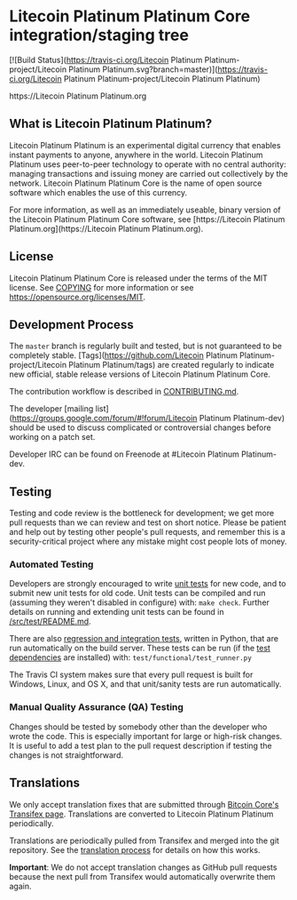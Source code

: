 Litecoin Platinum Platinum Core integration/staging tree
=====================================

[![Build Status](https://travis-ci.org/Litecoin Platinum Platinum-project/Litecoin Platinum Platinum.svg?branch=master)](https://travis-ci.org/Litecoin Platinum Platinum-project/Litecoin Platinum Platinum)

https://Litecoin Platinum Platinum.org

What is Litecoin Platinum Platinum?
----------------

Litecoin Platinum Platinum is an experimental digital currency that enables instant payments to
anyone, anywhere in the world. Litecoin Platinum Platinum uses peer-to-peer technology to operate
with no central authority: managing transactions and issuing money are carried
out collectively by the network. Litecoin Platinum Platinum Core is the name of open source
software which enables the use of this currency.

For more information, as well as an immediately useable, binary version of
the Litecoin Platinum Platinum Core software, see [https://Litecoin Platinum Platinum.org](https://Litecoin Platinum Platinum.org).

License
-------

Litecoin Platinum Platinum Core is released under the terms of the MIT license. See [COPYING](COPYING) for more
information or see https://opensource.org/licenses/MIT.

Development Process
-------------------

The `master` branch is regularly built and tested, but is not guaranteed to be
completely stable. [Tags](https://github.com/Litecoin Platinum Platinum-project/Litecoin Platinum Platinum/tags) are created
regularly to indicate new official, stable release versions of Litecoin Platinum Platinum Core.

The contribution workflow is described in [CONTRIBUTING.md](CONTRIBUTING.md).

The developer [mailing list](https://groups.google.com/forum/#!forum/Litecoin Platinum Platinum-dev)
should be used to discuss complicated or controversial changes before working
on a patch set.

Developer IRC can be found on Freenode at #Litecoin Platinum Platinum-dev.

Testing
-------

Testing and code review is the bottleneck for development; we get more pull
requests than we can review and test on short notice. Please be patient and help out by testing
other people's pull requests, and remember this is a security-critical project where any mistake might cost people
lots of money.

### Automated Testing

Developers are strongly encouraged to write [unit tests](src/test/README.md) for new code, and to
submit new unit tests for old code. Unit tests can be compiled and run
(assuming they weren't disabled in configure) with: `make check`. Further details on running
and extending unit tests can be found in [/src/test/README.md](/src/test/README.md).

There are also [regression and integration tests](/test), written
in Python, that are run automatically on the build server.
These tests can be run (if the [test dependencies](/test) are installed) with: `test/functional/test_runner.py`

The Travis CI system makes sure that every pull request is built for Windows, Linux, and OS X, and that unit/sanity tests are run automatically.

### Manual Quality Assurance (QA) Testing

Changes should be tested by somebody other than the developer who wrote the
code. This is especially important for large or high-risk changes. It is useful
to add a test plan to the pull request description if testing the changes is
not straightforward.

Translations
------------

We only accept translation fixes that are submitted through [Bitcoin Core's Transifex page](https://www.transifex.com/projects/p/bitcoin/).
Translations are converted to Litecoin Platinum Platinum periodically.

Translations are periodically pulled from Transifex and merged into the git repository. See the
[translation process](doc/translation_process.md) for details on how this works.

**Important**: We do not accept translation changes as GitHub pull requests because the next
pull from Transifex would automatically overwrite them again.
